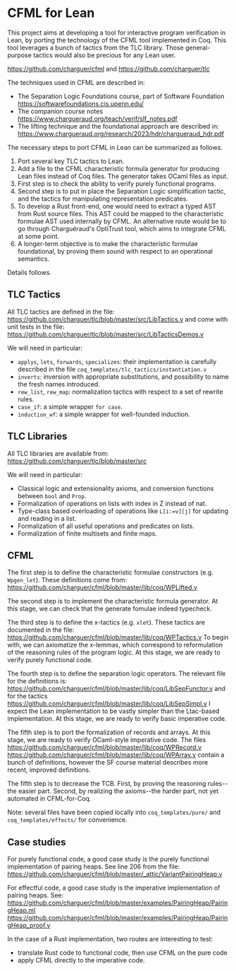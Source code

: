 
# CFML for Lean

This project aims at developing a tool for interactive program verification in Lean,
by porting the technology of the CFML tool implemented in Coq. This tool leverages
a bunch of tactics from the TLC library. Those general-purpose tactics would also
be precious for any Lean user.

https://github.com/charguer/cfml and https://github.com/charguer/tlc

The techniques used in CFML are described in:

  - The Separation Logic Foundations course, part of Software Foundation
    https://softwarefoundations.cis.upenn.edu/
  - The companion course notes
    https://www.chargueraud.org/teach/verif/slf_notes.pdf
  - The lifting technique and the foundational approach are described in:
    https://www.chargueraud.org/research/2023/hdr/chargueraud_hdr.pdf

The necessary steps to port CFML in Lean can be summarized as follows.

  1. Port several key TLC tactics to Lean.
  2. Add a file to the CFML characteristic formula generator for producing
     Lean files instead of Coq files. The generator takes OCaml files as input.
  3. First step is to check the ability to verify purely functional programs.
  4. Second step is to put in place the Separation Logic simplification tactic,
     and the tactics for manipulating representation predicates.
  4. To develop a Rust front-end, one would need to extract a typed AST from
     Rust source files. This AST could be mapped to the characteristic formulae
     AST used internally by CFML. An alternative route would be to go through
     Charguéraud's OptiTrust tool, which aims to integrate CFML at some point.
  5. A longer-term objective is to make the characteristic formulae foundational,
     by proving them sound with respect to an operational semantics.

Details follows.


## TLC Tactics

All TLC tactics are defined in the file:
https://github.com/charguer/tlc/blob/master/src/LibTactics.v
and come with unit tests in the file:
https://github.com/charguer/tlc/blob/master/src/LibTacticsDemos.v

We will need in particular:

- `applys`, `lets`, `forwards`, `specializes`: their implementation is
  carefully described in the file `coq_templates/tlc_tactics/instantiation.v`
- `inverts`: inversion with appropriate substitutions, and possibility to
  name the fresh names introduced.
- `rew_list`, `rew_map`: normalization tactics with respect to a set of rewrite rules.
- `case_if`: a simple wrapper `for case`.
- `induction_wf`: a simple wrapper for well-founded induction.

## TLC Libraries

All TLC libraries are available from:
https://github.com/charguer/tlc/blob/master/src

We will need in particular:

- Classical logic and extensionality axioms, and conversion functions
  between `bool` and `Prop`.
- Formalization of operations on lists with index in Z instead of nat.
- Type-class based overloading of operations like `L[i:=v][j]` for updating
  and reading in a list.
- Formalization of all useful operations and predicates on lists.
- Formalization of finite multisets and finite maps.

## CFML

The first step is to define the characteristic formulae constructors
(e.g. `Wpgen_let`). These definitions come from:
https://github.com/charguer/cfml/blob/master/lib/coq/WPLifted.v

The second step is to implement the characteristic formula generator.
At this stage, we can check that the generate fomulae indeed typecheck.

The third step is to define the x-tactics (e.g. `xlet`). These tactics
are documented in the file:
https://github.com/charguer/cfml/blob/master/lib/coq/WPTactics.v
To begin with, we can axiomatize the x-lemmas, which correspond to
reformulation of the reasoning rules of the program logic.
At this stage, we are ready to verify purely functional code.

The fourth step is to define the separation logic operators.
The relevant file for the definitions is:
https://github.com/charguer/cfml/blob/master/lib/coq/LibSepFunctor.v
and for the tactics
https://github.com/charguer/cfml/blob/master/lib/coq/LibSepSimpl.v
I expect the Lean implementation to be vastly simpler than the
Ltac-based implementation.
At this stage, we are ready to verify basic imperative code.

The fifth step is to port the formalization of records and arrays.
At this stage, we are ready to verify OCaml-style imperative code.
The files
https://github.com/charguer/cfml/blob/master/lib/coq/WPRecord.v
https://github.com/charguer/cfml/blob/master/lib/coq/WPArray.v
contain a bunch of definitions, however the SF course material
describes more recent, improved definitions.

The fifth step is to decrease the TCB. First, by proving the
reasoning rules--the easier part. Second, by realizing the
axioms--the harder part, not yet automated in CFML-for-Coq.

Note: several files have been copied locally into `coq_templates/pure/`
and `coq_templates/effects/` for convenience.

## Case studies

For purely functional code, a good case study is the purely functional implementation
of pairing heaps. See line 206 from the file:
https://github.com/charguer/cfml/blob/master/_attic/VariantPairingHeap.v

For effectful code, a good case study is the imperative implementation of pairing
heaps. See:
https://github.com/charguer/cfml/blob/master/examples/PairingHeap/PairingHeap.ml
https://github.com/charguer/cfml/blob/master/examples/PairingHeap/PairingHeap_proof.v

In the case of a Rust implementation, two routes are interesting to test:
- translate Rust code to functional code, then use CFML on the pure code
- apply CFML directly to the imperative code.

